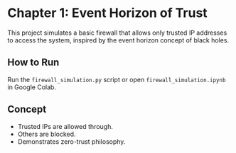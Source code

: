 # Chapter 1: Event Horizon of Trust

This project simulates a basic firewall that allows only trusted IP addresses to access the system, inspired by the event horizon concept of black holes.

## How to Run

Run the `firewall_simulation.py` script or open `firewall_simulation.ipynb` in Google Colab.

## Concept

- Trusted IPs are allowed through.
- Others are blocked.
- Demonstrates zero-trust philosophy.
